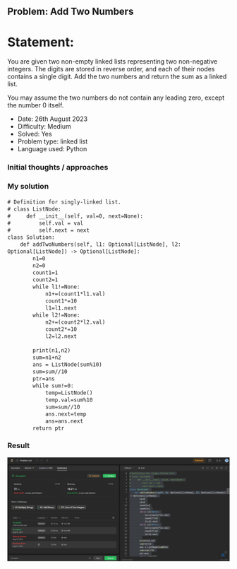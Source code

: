 ## Problem: Add Two Numbers

# Statement:

<p>
You are given two non-empty linked lists representing two non-negative integers. The digits are stored in reverse order, and each of their nodes contains a single digit. Add the two numbers and return the sum as a linked list.

You may assume the two numbers do not contain any leading zero, except the number 0 itself.

</p>

- Date: 26th August 2023
- Difficulty: Medium
- Solved: Yes
- Problem type: linked list
- Language used: Python

### Initial thoughts / approaches

### My solution

```
# Definition for singly-linked list.
# class ListNode:
#     def __init__(self, val=0, next=None):
#         self.val = val
#         self.next = next
class Solution:
    def addTwoNumbers(self, l1: Optional[ListNode], l2: Optional[ListNode]) -> Optional[ListNode]:
        n1=0
        n2=0
        count1=1
        count2=1
        while l1!=None:
            n1+=(count1*l1.val)
            count1*=10
            l1=l1.next
        while l2!=None:
            n2+=(count2*l2.val)
            count2*=10
            l2=l2.next

        print(n1,n2)
        sum=n1+n2
        ans = ListNode(sum%10)
        sum=sum//10
        ptr=ans
        while sum!=0:
            temp=ListNode()
            temp.val=sum%10
            sum=sum//10
            ans.next=temp
            ans=ans.next
        return ptr
```

### Result

<img src="../images/problem3.jpg">
